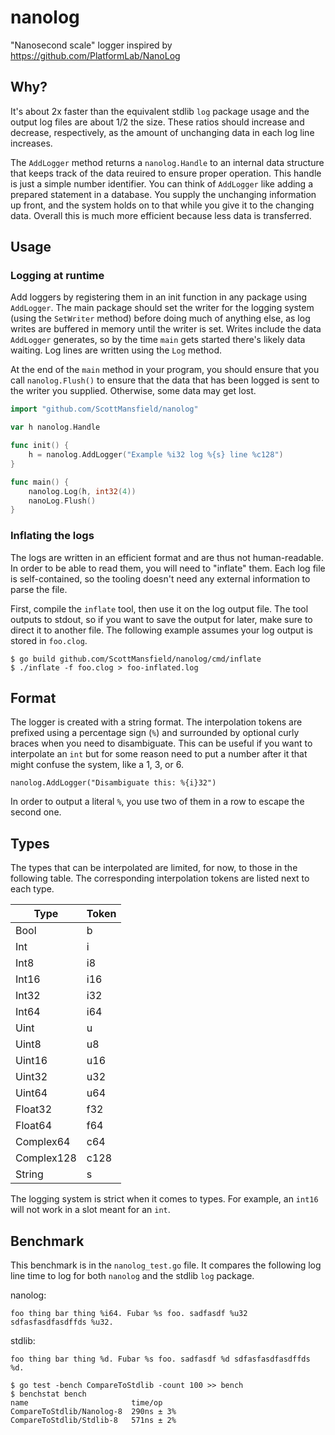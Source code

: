 # nanolog
"Nanosecond scale" logger inspired by https://github.com/PlatformLab/NanoLog

## Why?

It's about 2x faster than the equivalent stdlib `log` package usage and the output log files are about 1/2 the size. These ratios should increase and decrease, respectively, as the amount of unchanging data in each log line increases.

The `AddLogger` method returns a `nanolog.Handle` to an internal data structure that keeps track of the data reuired to ensure proper operation. This handle is just a simple number identifier. You can think of `AddLogger` like adding a prepared statement in a database. You supply the unchanging information up front, and the system holds on to that while you give it to the changing data. Overall this is much more efficient because less data is transferred.

## Usage

### Logging at runtime

Add loggers by registering them in an init function in any package using `AddLogger`. The main package should set the writer for the logging system (using the `SetWriter` method) before doing much of anything else, as log writes are buffered in memory until the writer is set. Writes include the data `AddLogger` generates, so by the time `main` gets started there's likely data waiting. Log lines are written using the `Log` method.

At the end of the `main` method in your program, you should ensure that you call `nanolog.Flush()` to ensure that the data that has been logged is sent to the writer you supplied. Otherwise, some data may get lost.

```go
import "github.com/ScottMansfield/nanolog"

var h nanolog.Handle

func init() {
    h = nanolog.AddLogger("Example %i32 log %{s} line %c128")
}

func main() {
    nanolog.Log(h, int32(4))
    nanoLog.Flush()
}
```

### Inflating the logs

The logs are written in an efficient format and are thus not human-readable. In order to be able to read them, you will need to "inflate" them. Each log file is self-contained, so the tooling doesn't need any external information to parse the file.

First, compile the `inflate` tool, then use it on the log output file. The tool outputs to stdout, so if you want to save the output for later, make sure to direct it to another file. The following example assumes your log output is stored in `foo.clog`.

```
$ go build github.com/ScottMansfield/nanolog/cmd/inflate
$ ./inflate -f foo.clog > foo-inflated.log
```

## Format

The logger is created with a string format. The interpolation tokens are prefixed using a percentage sign (`%`) and surrounded by optional curly braces when you need to disambiguate. This can be useful if you want to interpolate an `int` but for some reason need to put a number after it that might confuse the system, like a 1, 3, or 6.

```
nanolog.AddLogger("Disambiguate this: %{i}32")
```

In order to output a literal `%`, you use two of them in a row to escape the second one.

## Types

The types that can be interpolated are limited, for now, to those in the following table. The corresponding interpolation tokens are listed next
to each type.

| Type       | Token |
|------------|-------|
| Bool       | b     |
| Int        | i     |
| Int8       | i8    |
| Int16      | i16   |
| Int32      | i32   |
| Int64      | i64   |
| Uint       | u     |
| Uint8      | u8    |
| Uint16     | u16   |
| Uint32     | u32   |
| Uint64     | u64   |
| Float32    | f32   |
| Float64    | f64   |
| Complex64  | c64   |
| Complex128 | c128  |
| String     | s     |

The logging system is strict when it comes to types. For example, an `int16` will not work in a slot meant for an `int`.

## Benchmark

This benchmark is in the `nanolog_test.go` file. It compares the following log line time to log for both `nanolog` and the stdlib `log` package.

nanolog:
```
foo thing bar thing %i64. Fubar %s foo. sadfasdf %u32 sdfasfasdfasdffds %u32.
```

stdlib:
```
foo thing bar thing %d. Fubar %s foo. sadfasdf %d sdfasfasdfasdffds %d.
```

```
$ go test -bench CompareToStdlib -count 100 >> bench
$ benchstat bench
name                       time/op
CompareToStdlib/Nanolog-8  290ns ± 3%
CompareToStdlib/Stdlib-8   571ns ± 2%
```